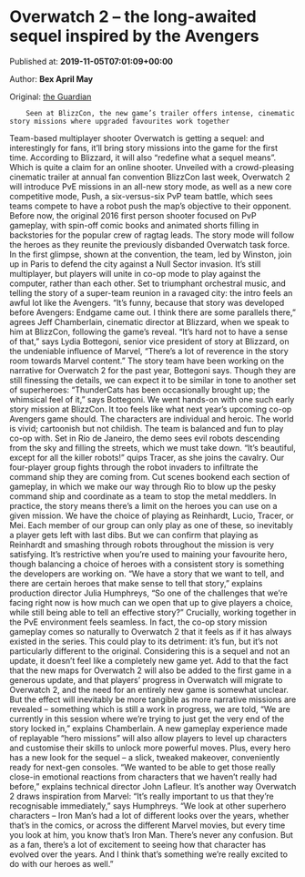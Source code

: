 
# Overwatch 2 – the long-awaited sequel inspired by the Avengers

Published at: **2019-11-05T07:01:09+00:00**

Author: **Bex April May**

Original: [the Guardian](https://www.theguardian.com/games/2019/nov/05/overwatch-2-the-long-awaited-sequel-inspired-by-the-avengers)


        Seen at BlizzCon, the new game’s trailer offers intense, cinematic story missions where upgraded favourites work together
      
Team-based multiplayer shooter Overwatch is getting a sequel: and interestingly for fans, it’ll bring story missions into the game for the first time. According to Blizzard, it will also “redefine what a sequel means”. Which is quite a claim for an online shooter.
Unveiled with a crowd-pleasing cinematic trailer at annual fan convention BlizzCon last week, Overwatch 2 will introduce PvE missions in an all-new story mode, as well as a new core competitive mode, Push, a six-versus-six PvP team battle, which sees teams compete to have a robot push the map’s objective to their opponent.
Before now, the original 2016 first person shooter focused on PvP gameplay, with spin-off comic books and animated shorts filling in backstories for the popular crew of ragtag leads.
The story mode will follow the heroes as they reunite the previously disbanded Overwatch task force. In the first glimpse, shown at the convention, the team, led by Winston, join up in Paris to defend the city against a Null Sector invasion. It’s still multiplayer, but players will unite in co-op mode to play against the computer, rather than each other.
Set to triumphant orchestral music, and telling the story of a super-team reunion in a ravaged city: the intro feels an awful lot like the Avengers.
“It’s funny, because that story was developed before Avengers: Endgame came out. I think there are some parallels there,” agrees Jeff Chamberlain, cinematic director at Blizzard, when we speak to him at BlizzCon, following the game’s reveal.
“It’s hard not to have a sense of that,” says Lydia Bottegoni, senior vice president of story at Blizzard, on the undeniable influence of Marvel, “There’s a lot of reverence in the story room towards Marvel content.”
The story team have been working on the narrative for Overwatch 2 for the past year, Bottegoni says. Though they are still finessing the details, we can expect it to be similar in tone to another set of superheroes: “ThunderCats has been occasionally brought up; the whimsical feel of it,” says Bottegoni.
We went hands-on with one such early story mission at BlizzCon. It too feels like what next year’s upcoming co-op Avengers game should. The characters are individual and heroic. The world is vivid; cartoonish but not childish. The team is balanced and fun to play co-op with.
Set in Rio de Janeiro, the demo sees evil robots descending from the sky and filling the streets, which we must take down. “It’s beautiful, except for all the killer robots!” quips Tracer, as she joins the cavalry.
Our four-player group fights through the robot invaders to infiltrate the command ship they are coming from. Cut scenes bookend each section of gameplay, in which we make our way through Rio to blow up the pesky command ship and coordinate as a team to stop the metal meddlers.
In practice, the story means there’s a limit on the heroes you can use on a given mission. We have the choice of playing as Reinhardt, Lucio, Tracer, or Mei. Each member of our group can only play as one of these, so inevitably a player gets left with last dibs. But we can confirm that playing as Reinhardt and smashing through robots throughout the mission is very satisfying.
It’s restrictive when you’re used to maining your favourite hero, though balancing a choice of heroes with a consistent story is something the developers are working on.
“We have a story that we want to tell, and there are certain heroes that make sense to tell that story,” explains production director Julia Humphreys, “So one of the challenges that we’re facing right now is how much can we open that up to give players a choice, while still being able to tell an effective story?”
Crucially, working together in the PvE environment feels seamless. In fact, the co-op story mission gameplay comes so naturally to Overwatch 2 that it feels as if it has always existed in the series.
This could play to its detriment: it’s fun, but it’s not particularly different to the original. Considering this is a sequel and not an update, it doesn’t feel like a completely new game yet. Add to that the fact that the new maps for Overwatch 2 will also be added to the first game in a generous update, and that players’ progress in Overwatch will migrate to Overwatch 2, and the need for an entirely new game is somewhat unclear.
But the effect will inevitably be more tangible as more narrative missions are revealed – something which is still a work in progress, we are told, “We are currently in this session where we’re trying to just get the very end of the story locked in,” explains Chamberlain.
A new gameplay experience made of replayable “hero missions” will also allow players to level up characters and customise their skills to unlock more powerful moves. Plus, every hero has a new look for the sequel – a slick, tweaked makeover, conveniently ready for next-gen consoles. “We wanted to be able to get those really close-in emotional reactions from characters that we haven’t really had before,” explains technical director John Lafleur.
It’s another way Overwatch 2 draws inspiration from Marvel: “It’s really important to us that they’re recognisable immediately,” says Humphreys. “We look at other superhero characters – Iron Man’s had a lot of different looks over the years, whether that’s in the comics, or across the different Marvel movies, but every time you look at him, you know that’s Iron Man. There’s never any confusion. But as a fan, there’s a lot of excitement to seeing how that character has evolved over the years. And I think that’s something we’re really excited to do with our heroes as well.”

